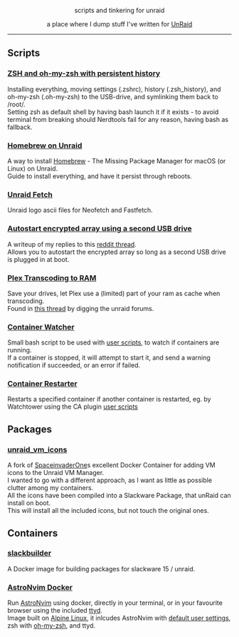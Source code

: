 <p align="center">scripts and tinkering for unraid</p>
<p align="center">a place where I dump stuff I've written for <a href="https://unraid.net/">UnRaid</a></p>
  
--- 
  
  
## Scripts

### [ZSH and oh-my-zsh with persistent history](https://github.com/Lanjelin/unraid/tree/main/zsh-omz-persistent#zsh-and-oh-my-zsh-with-persistent-history)

Installing everything, moving settings (.zshrc), history (.zsh_history), and oh-my-zsh (.oh-my-zsh) to the USB-drive, and symlinking them back to /root/.  
Setting zsh as default shell by having bash launch it if it exists - to avoid terminal from breaking should Nerdtools fail for any reason, having bash as fallback.

### [Homebrew on Unraid](https://github.com/Lanjelin/unraid/tree/main/unraid-brew)

A way to install [Homebrew](https://brew.sh/) - The Missing Package Manager for macOS (or Linux) on Unraid.  
Guide to install everything, and have it persist through reboots.

### [Unraid Fetch](https://github.com/Lanjelin/unraid/tree/main/unraid-fetch)

Unraid logo ascii files for Neofetch and Fastfetch.

### [Autostart encrypted array using a second USB drive](https://github.com/Lanjelin/unraid/tree/main/usb-autostart-encrypted#autostart-encrypted-array-using-a-second-usb-drive)

A writeup of my replies to this [reddit thread](https://www.reddit.com/r/unRAID/comments/10rwfp9/ideas_for_a_wife_friendly_encrypted_array_startup/).  
Allows you to autostart the encrypted array so long as a second USB drive is plugged in at boot.

### [Plex Transcoding to RAM](https://github.com/Lanjelin/unraid/tree/main/plex-ram-transcode#plex-transcoding-to-ram)

Save your drives, let Plex use a (limited) part of your ram as cache when transcoding.  
Found in [this thread](https://forums.unraid.net/topic/35878-plex-guide-to-moving-transcoding-to-ram/page/9/#comment-760549) by digging the unraid forums.

### [Container Watcher](https://github.com/Lanjelin/unraid/tree/main/container-watcher)

Small bash script to be used with [user scripts](https://forums.unraid.net/topic/48286-plugin-ca-user-scripts/), to watch if containers are running.  
If a container is stopped, it will attempt to start it, and send a warning notification if succeeded, or an error if failed.

### [Container Restarter](https://github.com/Lanjelin/unraid/tree/main/restart-dependent-container)

Restarts a specified container if another container is restarted, eg. by Watchtower using the CA plugin [user scripts](https://forums.unraid.net/topic/48286-plugin-ca-user-scripts/)

## Packages

### [unraid_vm_icons](https://github.com/Lanjelin/unraid_vm_icons)

A fork of [SpaceinvaderOne](https://github.com/SpaceinvaderOne/unraid_vm_icons)s excellent Docker Container for adding VM icons to the Unraid VM Manager.  
I wanted to go with a different approach, as I want as little as possible clutter among my containers.  
All the icons have been compiled into a Slackware Package, that unRaid can install on boot.  
This will install all the included icons, but not touch the original ones.

## Containers

### [slackbuilder](https://github.com/Lanjelin/slackbuilder)

A Docker image for building packages for slackware 15 / unraid.

### [AstroNvim Docker](https://github.com/Lanjelin/astronvim-docker)

Run [AstroNvim](https://astronvim.com/) using docker, directly in your terminal, or in your favourite browser using the included [ttyd](https://github.com/tsl0922/ttyd).  
Image built on [Alpine Linux](https://hub.docker.com/_/alpine), it inlcudes AstroNvim with [default user settings](https://github.com/AstroNvim/user_example), zsh with [oh-my-zsh](https://ohmyz.sh/), and ttyd.
